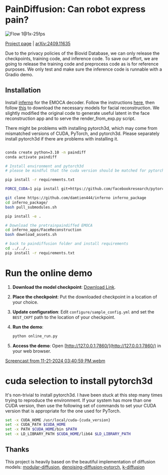 # PainDiffusion: Can robot express pain?

![Flow 1@1x-25fps](https://github.com/user-attachments/assets/41bf9e82-d544-4ee2-b9e5-bfcf2f7abbe8)

[Project page](https://damtien444.github.io/paindf/) | [arXiv:2409.11635](https://arxiv.org/pdf/2409.11635)


Due to the privacy policies of the Biovid Database, we can only release the checkpoints, training code, and inference code. To save our effort, we are going to release the training code and preprocess code as is for reference purposes. We only test and make sure the inference code is runnable with a Gradio demo. 

## Installation

Install [inferno](https://github.com/radekd91/inferno) for the EMOCA decoder. Follow the instructions [here](https://github.com/damtien444/inferno?tab=readme-ov-file#installation), then follow [this](https://github.com/damtien444/inferno?tab=readme-ov-file#installation) to download the necessary models for facial reconstruction. We slightly modified the original code to generate useful latent in the face reconstruction app and to serve the render_from_exp.py script.

There might be problems with installing pytorch3d, which may come from mismatched versions of CUDA, PyTorch, and pytorch3d. Please separately install pytorch3d if there are problems with installing it.

```bash

conda create python=3.10 -n paindiff 
conda activate paindiff

# Install environment and pytorch3d
# please be mindful that the cuda version should be matched for pytorch and your current cuda system, https://pytorch.org/get-started/locally/

pip install -r requirements.txt

FORCE_CUDA=1 pip install git+https://github.com/facebookresearch/pytorch3d.git@stable

git clone https://github.com/damtien444/inferno inferno_package
cd inferno_package/
bash pull_submodules.sh

pip install -e .

# Download the pretrainpaindiffed EMOCA
cd inferno_apps/FaceReconstruction
bash download_assets.sh

# back to paindiffusion folder and install requirements
cd ../../..
pip install -r requirements.txt
```

# Run the online demo


1. **Download the model checkpoint**: [Download Link](https://drive.google.com/file/d/1sh7JdYWcz-Z-pc30mWtl7TOKxzHwz80V/view?usp=sharing).
2. **Place the checkpoint**: Put the downloaded checkpoint in a location of your choice.
3. **Update configuration**: Edit `configure/sample_config.yml` and set the `BEST_CKPT` path to the location of your checkpoint.
4. **Run the demo**:

   ```bash
   python online_run.py
   ```

5. **Access the demo**: Open [http://127.0.0.1:7860/](http://127.0.0.1:7860/) in your web browser.

[Screencast from 11-21-2024 03:40:59 PM.webm](https://github.com/user-attachments/assets/d3b130cf-67a9-4064-8961-3bd4516af658)


# cuda selection to install pytorch3d 

It's non-trivial to install pytorch3d. I have been stuck at this step many times trying to reproduce the environment. If your system has more than one CUDA version, then use the following set of commands to set your CUDA version that is appropriate for the one used for PyTorch.
```bash
set -x CUDA_HOME /usr/local/cuda-{cuda_version}
set -x CUDA_PATH $CUDA_HOME
set -x PATH $CUDA_HOME/bin $PATH
set -x LD_LIBRARY_PATH $CUDA_HOME/lib64 $LD_LIBRARY_PATH
```


## Thanks
This project is heavily based on the beautiful implementation of diffusion models: [modular-diffusion](https://github.com/myscience/modular-diffusion), [denoising-diffusion-pytorch](https://github.com/lucidrains/denoising-diffusion-pytorch), [k-diffusion](https://github.com/crowsonkb/k-diffusion)
